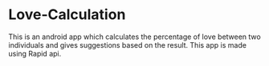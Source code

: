 # Love-Calculation
This is an android app which calculates the percentage of love between two individuals and gives suggestions based on the result. 
This app is made using Rapid api.
